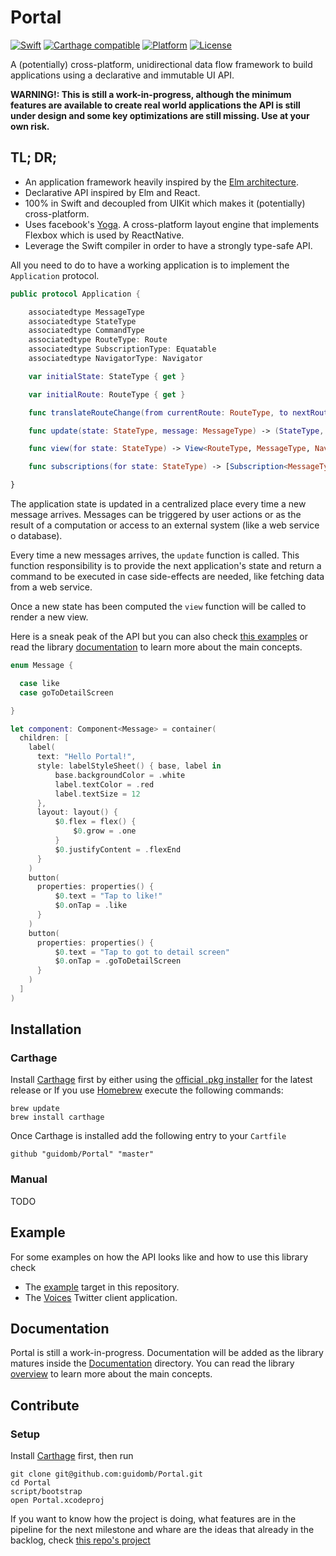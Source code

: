 Portal
======

[![Swift](https://img.shields.io/badge/swift-3-orange.svg?style=flat)](#)
[![Carthage compatible](https://img.shields.io/badge/Carthage-compatible-4BC51D.svg?style=flat)](https://github.com/Carthage/Carthage)
[![Platform](https://img.shields.io/badge/platform-iOS-lightgrey.svg?style=flat)](#)
[![License](https://img.shields.io/badge/license-MIT-blue.svg?style=flat)](https://opensource.org/licenses/MIT)

A (potentially) cross-platform, unidirectional data flow framework to build applications using a declarative and immutable UI API.

**WARNING!: This is still a work-in-progress, although the minimum features are available to create real world applications the API is still under design and some key optimizations are still missing. Use at your own risk.**

## TL; DR;

 * An application framework heavily inspired by the [Elm architecture](https://guide.elm-lang.org/architecture/).
 * Declarative API inspired by Elm and React.
 * 100% in Swift and decoupled from UIKit which makes it (potentially) cross-platform.
 * Uses facebook's [Yoga](https://github.com/facebook/yoga). A cross-platform layout engine that implements Flexbox which is used by ReactNative.
 * Leverage the Swift compiler in order to have a strongly type-safe API.



All you need to do to have a working application is to implement the `Application` protocol.

```swift
public protocol Application {

    associatedtype MessageType
    associatedtype StateType
    associatedtype CommandType
    associatedtype RouteType: Route
    associatedtype SubscriptionType: Equatable
    associatedtype NavigatorType: Navigator

    var initialState: StateType { get }

    var initialRoute: RouteType { get }

    func translateRouteChange(from currentRoute: RouteType, to nextRoute: RouteType) -> MessageType?

    func update(state: StateType, message: MessageType) -> (StateType, CommandType?)?

    func view(for state: StateType) -> View<RouteType, MessageType, NavigatorType>

    func subscriptions(for state: StateType) -> [Subscription<MessageType, RouteType, SubscriptionType>]

}
```

The application state is updated in a centralized place every time a new message arrives. Messages can be triggered by user actions or as the result of a computation or access to an external system (like a web service o database).

Every time a new messages arrives, the `update` function is called. This function responsibility is to provide the next application's state and return a command to be executed in case side-effects are needed, like fetching data from a web service.

Once a new state has been computed the `view` function will be called to render a new view.

Here is a sneak peak of the API but you can also check [this examples](https://github.com/guidomb/Portal#example) or read the library [documentation](./Documentation/View.md) to learn more about the main concepts.

```swift
enum Message {

  case like
  case goToDetailScreen

}

let component: Component<Message> = container(
  children: [
    label(
      text: "Hello Portal!",
      style: labelStyleSheet() { base, label in
          base.backgroundColor = .white
          label.textColor = .red
          label.textSize = 12
      },
      layout: layout() {
          $0.flex = flex() {
              $0.grow = .one
          }
          $0.justifyContent = .flexEnd
      }
    )
    button(
      properties: properties() {
          $0.text = "Tap to like!"
          $0.onTap = .like
      }
    )
    button(
      properties: properties() {
          $0.text = "Tap to got to detail screen"
          $0.onTap = .goToDetailScreen
      }
    )
  ]
)
```

## Installation

### Carthage

Install [Carthage](https://github.com/Carthage/Carthage) first by either using the [official .pkg installer](https://github.com/Carthage/Carthage/releases) for the latest release or If you use [Homebrew](http://brew.sh) execute the following commands:

```
brew update
brew install carthage
```

Once Carthage is installed add the following entry to your `Cartfile`

```
github "guidomb/Portal" "master"
```

### Manual

TODO

## Example

For some examples on how the API looks like and how to use this library check

 * The [example](./Example) target in this repository.
 * The [Voices](https://github.com/guidomb/voices) Twitter client application.

## Documentation

Portal is still a work-in-progress. Documentation will be added as the library matures inside the [Documentation](./Documentation) directory.
You can read the library [overview](./Documentation/Overview.md) to learn more about the main concepts.

## Contribute

### Setup

Install [Carthage](https://github.com/Carthage/Carthage) first, then run

```
git clone git@github.com:guidomb/Portal.git
cd Portal
script/bootstrap
open Portal.xcodeproj
```

If you want to know how the project is doing, what features are in the pipeline for the next milestone and whare are the ideas that already in the backlog, check [this repo's project](https://github.com/guidomb/Portal/projects/1)

